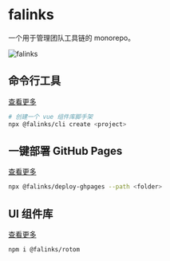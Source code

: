 # falinks

一个用于管理团队工具链的 monorepo。

![falinks](https://www.serebii.net/swordshield/pokemon/870.png)

## 命令行工具

[查看更多](./packages/cli/README.md)

```bash
# 创建一个 vue 组件库脚手架
npx @falinks/cli create <project>
```

## 一键部署 GitHub Pages

[查看更多](./packages/deploy-ghpages/README.md)

```bash
npx @falinks/deploy-ghpages --path <folder>
```

## UI 组件库

[查看更多](./packages/rotom/README.md)

```bash
npm i @falinks/rotom
```
